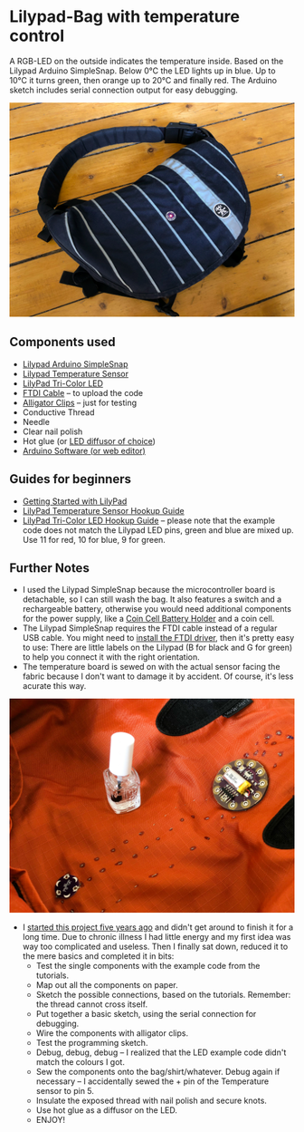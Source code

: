 # Lilypad-Bag with temperature control
A RGB-LED on the outside indicates the temperature inside. Based on the Lilypad Arduino SimpleSnap. Below 0°C the LED lights up in blue. Up to 10°C it turns green, then orange up to 20°C and finally red. The Arduino sketch includes serial connection output for easy debugging.

![Bag with LED on red](/Pictures/Lilypad-Bag.jpeg)

## Components used
* [Lilypad Arduino SimpleSnap](https://store.arduino.cc/lilypad-arduino-simplesnap)
* [Lilypad Temperature Sensor](https://www.sparkfun.com/products/8777)
* [LilyPad Tri-Color LED](https://www.sparkfun.com/products/8467)
* [FTDI Cable](https://www.sparkfun.com/products/9718) – to upload the code
* [Alligator Clips](https://www.sparkfun.com/products/12978) – just for testing
* Conductive Thread
* Needle
* Clear nail polish
* Hot glue (or [LED diffusor of choice](https://www.instructables.com/id/13-Ideas-for-Diffusing-LEDs/))
* [Arduino Software (or web editor)](https://www.arduino.cc/en/main/software)

## Guides for beginners
* [Getting Started with LilyPad](https://learn.sparkfun.com/tutorials/getting-started-with-lilypad)
* [LilyPad Temperature Sensor Hookup Guide](https://learn.sparkfun.com/tutorials/lilypad-temperature-sensor-hookup-guide)
* [LilyPad Tri-Color LED Hookup Guide](https://learn.sparkfun.com/tutorials/lilypad-tri-color-led-hookup-guide) – please note that the example code does not match the Lilypad LED pins, green and blue are mixed up. Use 11 for red, 10 for blue, 9 for green.

## Further Notes
* I used the Lilypad SimpleSnap because the microcontroller board is detachable, so I can still wash the bag. It also features a switch and a rechargeable battery, otherwise you would need additional components for the power supply, like a [Coin Cell Battery Holder](https://www.sparkfun.com/products/13883) and a coin cell.
* The Lilypad SimpleSnap requires the FTDI cable instead of a regular USB cable. You might need to [install the FTDI driver](https://learn.sparkfun.com/tutorials/how-to-install-ftdi-drivers/all), then it's pretty easy to use: There are little labels on the Lilypad (B for black and G for green) to help you connect it with the right orientation.
* The temperature board is sewed on with the actual sensor facing the fabric because I don't want to damage it by accident. Of course, it's less acurate this way.

![Electronics on the inside with Nail polish](/Pictures/Nail-polish.jpeg)

* I [started this project five years ago](https://stratum0.org/wiki/Leuchtkram) and didn't get around to finish it for a long time. Due to chronic illness I had little energy and my first idea was way too complicated and useless. Then I finally sat down, reduced it to the mere basics and completed it in bits:
  * Test the single components with the example code from the tutorials.
  * Map out all the components on paper.
  * Sketch the possible connections, based on the tutorials. Remember: the thread cannot cross itself.
  * Put together a basic sketch, using the serial connection for debugging.
  * Wire the components with alligator clips.
  * Test the programming sketch.
  * Debug, debug, debug – I realized that the LED example code didn't match the colours I got.
  * Sew the components onto the bag/shirt/whatever. Debug again if necessary – I accidentally sewed the + pin of the Temperature sensor to pin 5.
  * Insulate the exposed thread with nail polish and secure knots.
  * Use hot glue as a diffusor on the LED.
  * ENJOY!
